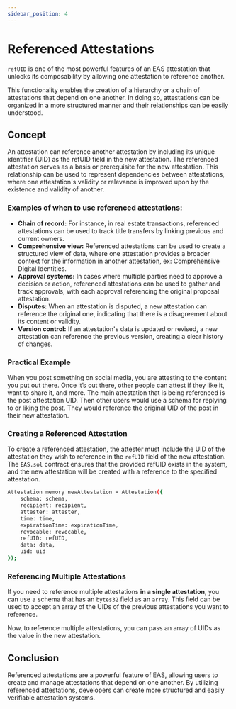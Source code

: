 ```yaml
---
sidebar_position: 4
---
```


# Referenced Attestations
`refUID` is one of the most powerful features of an EAS attestation that unlocks its composability by allowing one attestation to reference another.

This functionality enables the creation of a hierarchy or a chain of attestations that depend on one another. In doing so, attestations can be organized in a more structured manner and their relationships can be easily understood.

## Concept
An attestation can reference another attestation by including its unique identifier (UID) as the refUID field in the new attestation. The referenced attestation serves as a basis or prerequisite for the new attestation. This relationship can be used to represent dependencies between attestations, where one attestation's validity or relevance is improved upon by the existence and validity of another.

### Examples of when to use referenced attestations:
- **Chain of record:** For instance, in real estate transactions, referenced attestations can be used to track title transfers by linking previous and current owners.
- **Comprehensive view:** Referenced attestations can be used to create a structured view of data, where one attestation provides a broader context for the information in another attestation, ex: Comprehensive Digital Identities.
- **Approval systems:** In cases where multiple parties need to approve a decision or action, referenced attestations can be used to gather and track approvals, with each approval referencing the original proposal attestation.
- **Disputes:** When an attestation is disputed, a new attestation can reference the original one, indicating that there is a disagreement about its content or validity.
- **Version control:** If an attestation's data is updated or revised, a new attestation can reference the previous version, creating a clear history of changes.

### Practical Example
When you post something on social media, you are attesting to the content you put out there. Once it’s out there, other people can attest if they like it, want to share it, and more. The main attestation that is being referenced is the post attestation UID. Then other users would use a schema for replying to or liking the post. They would reference the original UID of the post in their new attestation. 

### Creating a Referenced Attestation
To create a referenced attestation, the attester must include the UID of the attestation they wish to reference in the `refUID` field of the new attestation. The `EAS.sol` contract ensures that the provided refUID exists in the system, and the new attestation will be created with a reference to the specified attestation.

```bash solidity
Attestation memory newAttestation = Attestation({
    schema: schema,
    recipient: recipient,
    attester: attester,
    time: time,
    expirationTime: expirationTime,
    revocable: revocable,
    refUID: refUID,
    data: data,
    uid: uid
});
```
### Referencing Multiple Attestations
If you need to reference multiple attestations **in a single attestation**, you can use a schema that has an `bytes32` field as an `array`. This field can be used to accept an array of the UIDs of the previous attestations you want to reference.

Now, to reference multiple attestations, you can pass an array of UIDs as the value in the new attestation.

## Conclusion
Referenced attestations are a powerful feature of EAS, allowing users to create and manage attestations that depend on one another. By utilizing referenced attestations, developers can create more structured and easily verifiable attestation systems.
